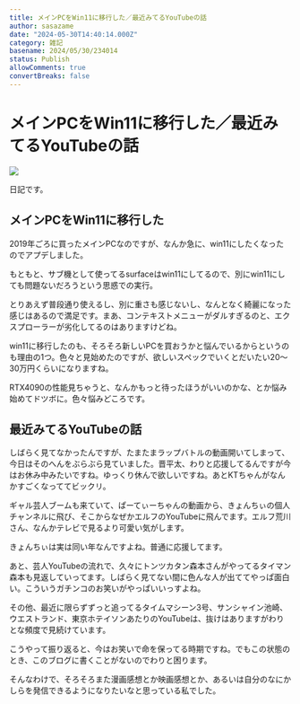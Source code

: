 ```yaml
---
title: メインPCをWin11に移行した／最近みてるYouTubeの話
author: sasazame
date: "2024-05-30T14:40:14.000Z"
category: 雑記
basename: 2024/05/30/234014
status: Publish
allowComments: true
convertBreaks: false
---
```

# メインPCをWin11に移行した／最近みてるYouTubeの話

![](https://cdn-ak.f.st-hatena.com/images/fotolife/s/sasazame/20230908/20230908202155.png)

日記です。

<!-- Extended Body -->

## メインPCをWin11に移行した

2019年ごろに買ったメインPCなのですが、なんか急に、win11にしたくなったのでアプデしました。

もともと、サブ機として使ってるsurfaceはwin11にしてるので、別にwin11にしても問題ないだろうという思惑での実行。

とりあえず普段通り使えるし、別に重さも感じないし、なんとなく綺麗になった感じはあるので満足です。まあ、コンテキストメニューがダルすぎるのと、エクスプローラーが劣化してるのはありますけどね。

win11に移行したのも、そろそろ新しいPCを買おうかと悩んでいるからというのも理由の1つ。色々と見始めたのですが、欲しいスペックでいくとだいたい20～30万円くらいになりますね。

RTX4090の性能見ちゃうと、なんかもっと待ったほうがいいのかな、とか悩み始めてドツボに。色々悩みどころです。

## 最近みてるYouTubeの話

しばらく見てなかったんですが、たまたまラップバトルの動画開いてしまって、今日はそのへんをぶらぶら見ていました。晋平太、わりと応援してるんですが今はお休み中みたいですね。ゆっくり休んで欲しいですね。あとKTちゃんがなんかすごくなっててビックリ。

ギャル芸人ブームも来ていて、ぱーてぃーちゃんの動画から、きょんちぃの個人チャンネルに飛び、そこからなぜかエルフのYouTubeに飛んでます。エルフ荒川さん、なんかテレビで見るより可愛い気がします。

きょんちぃは実は同い年なんですよね。普通に応援してます。

あと、芸人YouTubeの流れで、久々にトンツカタン森本さんがやってるタイマン森本も見返していってます。しばらく見てない間に色んな人が出ててやっぱ面白い。こういうガチンコのお笑いがやっぱいいっすよね。

その他、最近に限らずずっと追ってるタイムマシーン3号、サンシャイン池崎、ウエストランド、東京ホテイソンあたりのYouTubeは、抜けはありますがわりとな頻度で見続けています。

こうやって振り返ると、今はお笑いで命を保ってる時期ですね。でもこの状態のとき、このブログに書くことがないのでわりと困ります。

そんなわけで、そろそろまた漫画感想とか映画感想とか、あるいは自分のなにかしらを発信できるようになりたいなと思っている私でした。